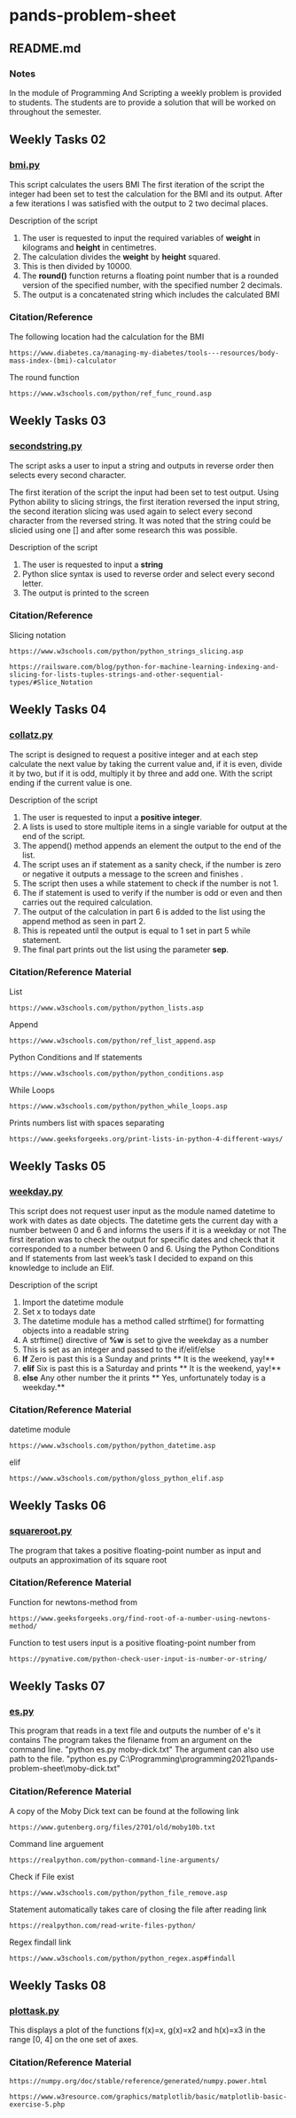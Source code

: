 # pands-problem-sheet

## README.md 
### Notes
In the module of Programming And Scripting a weekly problem is provided to students. The students are to provide a solution that will be worked on throughout the semester. 


## Weekly Tasks 02
### [bmi.py](https://github.com/DPR-droid/pands-problem-sheet/blob/main/bmi.py) 
This script calculates the users BMI
The first iteration of the script the integer had been set to test the calculation for the BMI and its output.  After a few iterations I was satisfied with the output to 2 two decimal places. 

Description of the script
1.	The user is requested to input the required variables of **weight** in kilograms and **height** in centimetres.
2.	The calculation divides the **weight** by **height** squared.
3.	This is then divided by 10000.
4.	The **round()** function returns a floating point number that is a rounded version of the specified number, with the specified number 2 decimals.
5.	The output is a concatenated string  which includes the calculated BMI


### Citation/Reference
The following location had the calculation for the BMI

    https://www.diabetes.ca/managing-my-diabetes/tools---resources/body-mass-index-(bmi)-calculator
The round function

    https://www.w3schools.com/python/ref_func_round.asp


## Weekly Tasks 03
### [secondstring.py](https://github.com/DPR-droid/pands-problem-sheet/blob/main/secondstring.py)
The script asks a user to input a string and outputs in reverse order then selects every second character.

The first iteration of the script the input had been set to test output.  Using Python ability to slicing strings, the first iteration reversed the input string, the second iteration slicing was used again to select every second character from the reversed string. It was noted that the string could be slicied using one [] and after some research this was possible.

Description of the script
1.	The user is requested to input a **string**
2.	Python slice syntax is used to reverse order and select every second letter.
3.	The output is printed to the screen

### Citation/Reference
Slicing notation

    https://www.w3schools.com/python/python_strings_slicing.asp

    https://railsware.com/blog/python-for-machine-learning-indexing-and-slicing-for-lists-tuples-strings-and-other-sequential-types/#Slice_Notation


## Weekly Tasks 04
### [collatz.py](https://github.com/DPR-droid/pands-problem-sheet/blob/main/collatz.py)
The script is designed to request a positive integer and at each step calculate the next value by taking the current value and, if it is even, divide it by two, but if it is odd, multiply it by three and add one. With the script ending if the current value is one. 

Description of the script

1.	The user is requested to input a **positive integer**.
2.	A lists is used to store multiple items in a single variable for output at the end of the script.
3.	The append() method appends an element the output to the end of the list.
4.	The script uses an if statement as a sanity check, if the number is zero or negative it outputs a message to the screen and finishes .
5.	The script then uses a while statement to check if the number is not 1.
6.	The if statement is used to verify if the number is odd or even and then carries out the required calculation.
7.	The output of the calculation in part 6 is added to the list using the append method as seen in part 2.
8.	This is repeated until the output is equal to 1 set in part 5 while statement.
9.	The final part prints out the list using the parameter **sep**.

### Citation/Reference Material
List

    https://www.w3schools.com/python/python_lists.asp

Append

    https://www.w3schools.com/python/ref_list_append.asp
    
Python Conditions and If statements

    https://www.w3schools.com/python/python_conditions.asp

While Loops

    https://www.w3schools.com/python/python_while_loops.asp

Prints numbers list with spaces separating

    https://www.geeksforgeeks.org/print-lists-in-python-4-different-ways/


## Weekly Tasks 05
### [weekday.py](https://github.com/DPR-droid/pands-problem-sheet/blob/main/weekday.py)
This script does not request user input as the module named datetime to work with dates as date objects. The datetime gets the current day with a number between 0 and 6 and informs the users if it is a weekday or not
The first iteration was to check the output for specific dates and check that it corresponded to a number between 0 and 6. Using the Python Conditions and If statements from last week’s task I decided to expand on this knowledge to include an Elif. 

Description of the script

1.	Import the datetime module
2.	Set x to todays date
3.	The datetime module has a method called strftime() for formatting objects into a readable string
4.	A strftime() directive of **%w** is set to give the weekday as a number
5.	This is set as an integer and passed to the if/elif/else
6.	**If** Zero is past this is a Sunday and prints ** It is the weekend, yay!**
7.	**elif** Six is past this is a Saturday and prints ** It is the weekend, yay!**
8.	**else** Any other number the it prints ** Yes, unfortunately today is a weekday.**

### Citation/Reference Material
datetime module

    https://www.w3schools.com/python/python_datetime.asp

elif 

    https://www.w3schools.com/python/gloss_python_elif.asp


## Weekly Tasks 06
### [squareroot.py](https://github.com/DPR-droid/pands-problem-sheet/blob/main/squareroot.py)
The program that takes a positive floating-point number as input and outputs an approximation of its square root
### Citation/Reference Material
Function for newtons-method from 

    https://www.geeksforgeeks.org/find-root-of-a-number-using-newtons-method/
Function to test users input is a positive floating-point number from 
    
    https://pynative.com/python-check-user-input-is-number-or-string/


## Weekly Tasks 07
### [es.py](https://github.com/DPR-droid/pands-problem-sheet/blob/main/es.py)
This program that reads in a text file and outputs the number of e's it contains
The program takes the filename from an argument on the command line.
"python es.py moby-dick.txt"
The argument can also use path to the file.
"python es.py C:\Programming\programming2021\pands-problem-sheet\moby-dick.txt"

### Citation/Reference Material
A copy of the Moby Dick text can be found at the following link 

    https://www.gutenberg.org/files/2701/old/moby10b.txt
Command line arguement

    https://realpython.com/python-command-line-arguments/
Check if File exist 

    https://www.w3schools.com/python/python_file_remove.asp
Statement automatically takes care of closing the file after reading link

    https://realpython.com/read-write-files-python/
Regex findall link

    https://www.w3schools.com/python/python_regex.asp#findall


## Weekly Tasks 08
### [plottask.py](https://github.com/DPR-droid/pands-problem-sheet/blob/main/plottask.py)
This displays a plot of the functions f(x)=x, g(x)=x2 and h(x)=x3 
in the range [0, 4] on the one set of axes.
### Citation/Reference Material

    https://numpy.org/doc/stable/reference/generated/numpy.power.html

    https://www.w3resource.com/graphics/matplotlib/basic/matplotlib-basic-exercise-5.php

